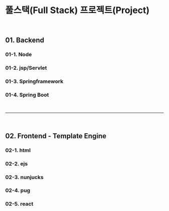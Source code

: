 # 풀스택(Full Stack) 프로젝트(Project)

<br>

## 01. Backend 

### 01-1. Node

### 01-2. jsp/Servlet

### 01-3. Springframework

### 01-4. Spring Boot

<br><hr><br>

## 02. Frontend - Template Engine

### 02-1. html

### 02-2. ejs

### 02-3. nunjucks

### 02-4. pug

### 02-5. react
